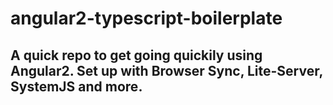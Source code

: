 # angular2-typescript-boilerplate

## A quick repo to get going quickily using Angular2. Set up with Browser Sync, Lite-Server, SystemJS and more. 

###
